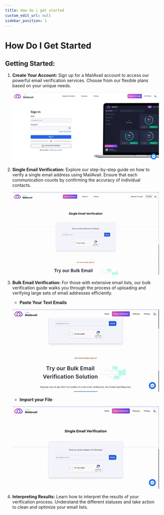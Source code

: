 ```yaml
---
title: How do i get started
custom_edit_url: null
sidebar_position: 1
---
```


# How Do I Get Started

## Getting Started:

1. **Create Your Account:**
   Sign up for a MailAvail account to access our powerful email verification services. Choose from our flexible plans based on your unique needs.

   ![image](img/image.webp)

2. **Single Email Verification:**
   Explore our step-by-step guide on how to verify a single email address using MailAvail. Ensure that each communication counts by confirming the accuracy of individual contacts.

   ![image](img/single_verification.webp)

3. **Bulk Email Verification:**
   For those with extensive email lists, our bulk verification guide walks you through the process of uploading and verifying large sets of email addresses efficiently.

   - **Paste Your Text Emails**

   ![image](img/bulk_emails_by_text.webp)

   - **Import your File**

   ![image](img/bulk_emails_by_uploading_file.webp)

4. **Interpreting Results:**
   Learn how to interpret the results of your verification process. Understand the different statuses and take action to clean and optimize your email lists.
